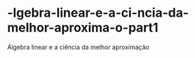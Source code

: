 # -lgebra-linear-e-a-ci-ncia-da-melhor-aproxima-o-part1
Álgebra linear e a ciência da melhor aproximação
